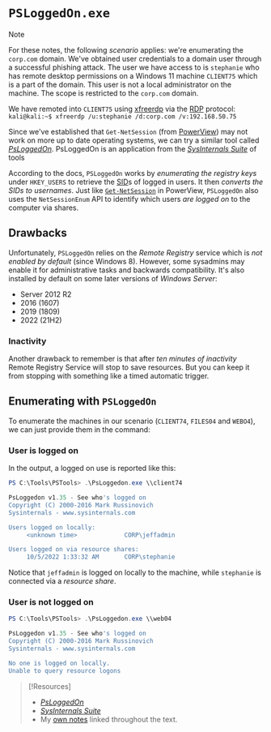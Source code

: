 
# `PSLoggedOn.exe`
> [!Note]
> For these notes, the following *scenario* applies: we're enumerating the `corp.com` domain. We've obtained user credentials to a domain user through a successful phishing attack. The user we have access to is `stephanie` who has remote desktop permissions on a Windows 11 machine `CLIENT75` which is a part of the domain. This user is not a local administrator on the machine. The scope is restricted to the `corp.com` domain.
> 
> We have remoted into `CLIENT75` using [xfreerdp](../../../CLI-tools/linux/remote/xfreerdp.md) via the [RDP](../../../networking/protocols/RDP.md) protocol:
> `kali@kali:~$ xfreerdp /u:stephanie /d:corp.com /v:192.168.50.75`

Since we've established that `Get-NetSession` (from [PowerView](../../../cybersecurity/TTPs/actions-on-objective/tools/PowerView.md)) may not work on more up to date operating systems, we can try a similar tool called [_PsLoggedOn_](https://learn.microsoft.com/en-us/sysinternals/downloads/psloggedon). PsLoggedOn is an application from the [_SysInternals Suite_](https://learn.microsoft.com/en-us/sysinternals/) of tools

According to the docs, `PSLoggedOn` works by *enumerating the registry keys* under `HKEY_USERS` to retrieve the [SID](../../windows-privesc/security-mechanisms/SID.md)s of logged in users. It then *converts the SIDs to usernames*. Just like [`Get-NetSession`](PowerView.md#`Get-NetSession`) in PowerView, `PSLoggedOn` also uses the `NetSessionEnum` API to identify which users *are logged on* to the computer via shares. 
## Drawbacks
Unfortunately, `PSLoggedOn` relies on the *Remote Registry* service which is *not enabled by default* (since Windows 8). However, some sysadmins may enable it for administrative tasks and backwards compatibility. It's also installed by default on some later versions of *Windows Server*:
- Server 2012 R2
- 2016 (1607)
- 2019 (1809)
- 2022 (21H2)
### Inactivity
Another drawback to remember is that after *ten minutes of inactivity* Remote Registry Service will stop to save resources. But you can keep it from stopping with something like a timed automatic trigger.
## Enumerating with `PSLoggedOn`
To enumerate the machines in our scenario (`CLIENT74`, `FILES04` and `WEBO4`), we can just provide them in the command:
### User is logged on
In the output, a logged on use is reported like this:
```powershell
PS C:\Tools\PSTools> .\PsLoggedon.exe \\client74

PsLoggedon v1.35 - See who's logged on
Copyright (C) 2000-2016 Mark Russinovich
Sysinternals - www.sysinternals.com

Users logged on locally:
     <unknown time>             CORP\jeffadmin

Users logged on via resource shares:
     10/5/2022 1:33:32 AM       CORP\stephanie
```
Notice that `jeffadmin` is logged on locally to the machine, while `stephanie` is connected via a *resource share*.
### User is not logged on
```powershell
PS C:\Tools\PSTools> .\PsLoggedon.exe \\web04

PsLoggedon v1.35 - See who's logged on
Copyright (C) 2000-2016 Mark Russinovich
Sysinternals - www.sysinternals.com

No one is logged on locally.
Unable to query resource logons
```


> [!Resources]
> - [_PsLoggedOn_](https://learn.microsoft.com/en-us/sysinternals/downloads/psloggedon)
> - [_SysInternals Suite_](https://learn.microsoft.com/en-us/sysinternals/)
> - My [own notes](https://github.com/trshpuppy/obsidian-notes) linked throughout the text.